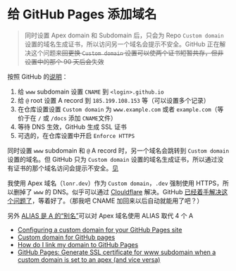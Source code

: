 # 给 GitHub Pages 添加域名

> 同时设置 Apex domain 和 Subdomain 后，只会为 Repo `Custom domain` 设置的域名生成证书，所以访问另一个域名会提示不安全。GitHub 正在解决这个问题~~来回更换 `Custom domain` 设置可以使两个证书短暂共存，但非设置中的那个 90 天后会失效~~

按照 GitHub 的[说明](https://docs.github.com/en/github/working-with-github-pages/configuring-a-custom-domain-for-your-github-pages-site)：

1. 给 `www` subdomain 设置 `CNAME` 到 `<login>.github.io`
2. 给 `@` root 设置 A record 到 `185.199.108.153` 等（可以设置多个记录）
3. 在仓库设置设置 `Custom domain` 为 `www.example.com` 或者 `example.com`（等价于在 `/` 或 `/docs` 添加 `CNAME`文件）
4. 等待 DNS 生效，GitHub 生成 SSL 证书
5. 可选的，在仓库设置中开启 `Enforce HTTPS`

同时设置 `www` subdomain 和 `@` A record 时，另一个域名会跳转到 `Custom domain` 设置的域名。但 GitHub 只为 `Custom domain` 设置的域名生成证书，所以通过没有证书的那个域名访问会提示不安全。[见](https://github.community/t/apex-domain-issued-invalid-certificate-with-github-pages-custom-domain/150184/2)

我使用 Apex 域名（`lonr.dev`）作为 `Custom domain`，`.dev` 强制使用 HTTPS，所以删掉了 `www` 的 DNS。似乎可以通过 [Clouldflare](https://blog.cloudflare.com/secure-and-fast-github-pages-with-cloudflare/) 解决。GitHub [已经着手解决这个问题了](https://github.com/isaacs/github/issues/1675#issuecomment-763051626)，等着好了。（那我吧 CNAME 加回来以后自动就能用了吧？）

另外 [ALIAS 是 A 的“别名”](https://support.dnsimple.com/articles/alias-record/#how-alias-records-work)可以对 Apex 域名使用 ALIAS 取代 4 个 A

- [Configuring a custom domain for your GitHub Pages site](https://docs.github.com/en/github/working-with-github-pages/configuring-a-custom-domain-for-your-github-pages-site)
- [Custom domain for GitHub pages](https://dev.to/aurangzaibdanial/custom-domain-for-github-pages-18a2)
- [How do I link my domain to GitHub Pages](https://www.namecheap.com/support/knowledgebase/article.aspx/9645/2208/how-do-i-link-my-domain-to-github-pages/)
- [GitHub Pages: Generate SSL certificate for www subdomain when a custom domain is set to an apex (and vice versa)](https://github.com/isaacs/github/issues/1675)
